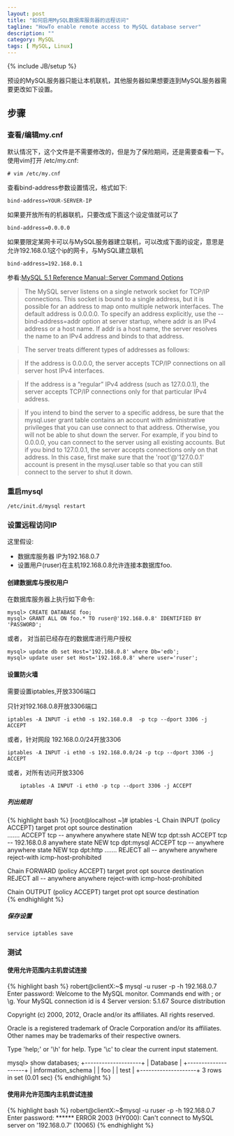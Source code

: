 ```yaml
---
layout: post
title: "如何启用MySQL数据库服务器的远程访问"
tagline: "HowTo enable remote access to MySQL database server"
description: ""
category: MySQL
tags: [ MySQL, Linux]
---
```

{% include JB/setup %}

预设的MySQL服务器只能让本机联机，其他服务器如果想要连到MySQL服务器需要更改如下设置。

## 步骤

###  查看/编辑my.cnf

默认情况下，这个文件是不需要修改的，但是为了保险期间，还是需要查看一下。使用vim打开 /etc/my.cnf:

	# vim /etc/my.cnf

查看bind-address参数设置情况，格式如下:

	bind-address=YOUR-SERVER-IP

如果要开放所有的机器联机，只要改成下面这个设定值就可以了

	bind-address=0.0.0.0
 
如果要限定某网卡可以与MySQL服务器建立联机，可以改成下面的设定，意思是允许192.168.0.1这个ip的网卡，与MySQL建立联机

	bind-address=192.168.0.1

参看:[MySQL 5.1 Reference Manual::Server Command Options](http://dev.mysql.com/doc/refman/5.1/en/server-options.html)

> The MySQL server listens on a single network socket for TCP/IP connections. This socket is bound to a single address, but it is possible for an address to map onto multiple network interfaces. The default address is 0.0.0.0. To specify an address explicitly, use the --bind-address=addr option at server startup, where addr is an IPv4 address or a host name. If addr is a host name, the server resolves the name to an IPv4 address and binds to that address.

> The server treats different types of addresses as follows:

> If the address is 0.0.0.0, the server accepts TCP/IP connections on all server host IPv4 interfaces.

> If the address is a “regular” IPv4 address (such as 127.0.0.1), the server accepts TCP/IP connections only for that particular IPv4 address.

> If you intend to bind the server to a specific address, be sure that the mysql.user grant table contains an account with administrative privileges that you can use connect to that address. Otherwise, you will not be able to shut down the server. For example, if you bind to 0.0.0.0, you can connect to the server using all existing accounts. But if you bind to 127.0.0.1, the server accepts connections only on that address. In this case, first make sure that the 'root'@'127.0.0.1' account is present in the mysql.user table so that you can still connect to the server to shut it down.

### 重启mysql

	/etc/init.d/mysql restart


### 设置远程访问IP

这里假设:

- 数据库服务器 IP为192.168.0.7
- 设置用户(ruser)在主机192.168.0.8允许连接本数据库foo.

#### 创建数据库与授权用户

在数据库服务器上执行如下命令:

	mysql> CREATE DATABASE foo;
	mysql> GRANT ALL ON foo.* TO ruser@'192.168.0.8' IDENTIFIED BY 'PASSWORD';

或者， 对当前已经存在的数据库进行用户授权

	mysql> update db set Host='192.168.0.8' where Db='edb';
	mysql> update user set Host='192.168.0.8' where user='ruser';


#### 设置防火墙

需要设置iptables,开放3306端口

只针对192.168.0.8开放3306端口

	iptables -A INPUT -i eth0 -s 192.168.0.8  -p tcp --dport 3306 -j ACCEPT


或者，针对网段 192.168.0.0/24开放3306

	iptables -A INPUT -i eth0 -s 192.168.0.0/24 -p tcp --dport 3306 -j ACCEPT

或者，对所有访问开放3306

        iptables -A INPUT -i eth0 -p tcp --dport 3306 -j ACCEPT

##### 列出规则

{% highlight bash %}
[root@localhost ~]# iptables -L
Chain INPUT (policy ACCEPT)
target     prot opt source               destination         
.......
ACCEPT     tcp  --  anywhere             anywhere            state NEW tcp dpt:ssh 
ACCEPT     tcp  --  192.168.0.8          anywhere            state NEW tcp dpt:mysql 
ACCEPT     tcp  --  anywhere             anywhere            state NEW tcp dpt:http 
.......
REJECT     all  --  anywhere             anywhere            reject-with icmp-host-prohibited 

Chain FORWARD (policy ACCEPT)
target     prot opt source               destination         
REJECT     all  --  anywhere             anywhere            reject-with icmp-host-prohibited 

Chain OUTPUT (policy ACCEPT)
target     prot opt source               destination  
{% endhighlight %}

##### 保存设置

	service iptables save

### 测试

#### 使用允许范围内主机尝试连接

{% highlight bash %}
robert@clientX:~$ mysql -u ruser -p -h 192.168.0.7
Enter password: 
Welcome to the MySQL monitor.  Commands end with ; or \g.
Your MySQL connection id is 4
Server version: 5.1.67 Source distribution

Copyright (c) 2000, 2012, Oracle and/or its affiliates. All rights reserved.

Oracle is a registered trademark of Oracle Corporation and/or its
affiliates. Other names may be trademarks of their respective
owners.

Type 'help;' or '\h' for help. Type '\c' to clear the current input statement.

mysql> show databases;
+--------------------+
| Database           |
+--------------------+
| information_schema |
| foo                |
| test               |
+--------------------+
3 rows in set (0.01 sec)
{% endhighlight %}

#### 使用非允许范围内主机尝试连接

{% highlight bash %}
robert@clientX:~$mysql -u ruser -p -h 192.168.0.7
Enter password: ******
ERROR 2003 (HY000): Can't connect to MySQL server on '192.168.0.7' (10065)
{% endhighlight %}
